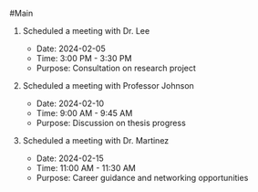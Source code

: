 #Main

1. Scheduled a meeting with Dr. Lee
   - Date: 2024-02-05
   - Time: 3:00 PM - 3:30 PM
   - Purpose: Consultation on research project

2. Scheduled a meeting with Professor Johnson
   - Date: 2024-02-10
   - Time: 9:00 AM - 9:45 AM
   - Purpose: Discussion on thesis progress

3. Scheduled a meeting with Dr. Martinez
   - Date: 2024-02-15
   - Time: 11:00 AM - 11:30 AM
   - Purpose: Career guidance and networking opportunities